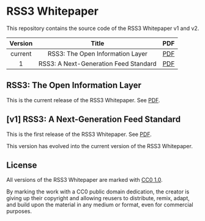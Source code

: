 # RSS3 Whitepaper

This repository contains the source code of the RSS3 Whitepaper v1 and v2.

| Version |                 Title                 |               PDF               |
| :-----: | :-----------------------------------: | :-----------------------------: |
| current |    RSS3: The Open Information Layer   | [PDF](./current/whitepaper.pdf) |
|    1    | RSS3: A Next-Generation Feed Standard | [PDF](./current/whitepaper.pdf) |


## RSS3: The Open Information Layer

This is the current release of the RSS3 Whitepaper. See [PDF](./current/whitepaper.pdf).

## \[v1] RSS3: A Next-Generation Feed Standard

This is the first release of the RSS3 Whitepaper. See [PDF](./v1/whitepaper.pdf).

This version has evolved into the current version of the RSS3 Whitepaper.

## License

All versions of the RSS3 Whitepaper are marked with [CC0 1.0](./LICENSE).

By marking the work with a CC0 public domain dedication, the creator is giving up their copyright and allowing reusers to distribute, remix, adapt, and build upon the material in any medium or format, even for commercial purposes.
